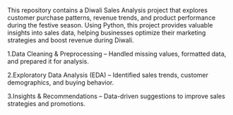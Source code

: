 This repository contains a Diwali Sales Analysis project that explores customer purchase patterns, revenue trends, and product performance during the festive season. Using Python, this project provides valuable insights into sales data, helping businesses optimize their marketing strategies and boost revenue during Diwali.

1.Data Cleaning & Preprocessing – Handled missing values, formatted data, and prepared it for analysis.

2.Exploratory Data Analysis (EDA) – Identified sales trends, customer demographics, and buying behavior.

3.Insights & Recommendations – Data-driven suggestions to improve sales strategies and promotions.

